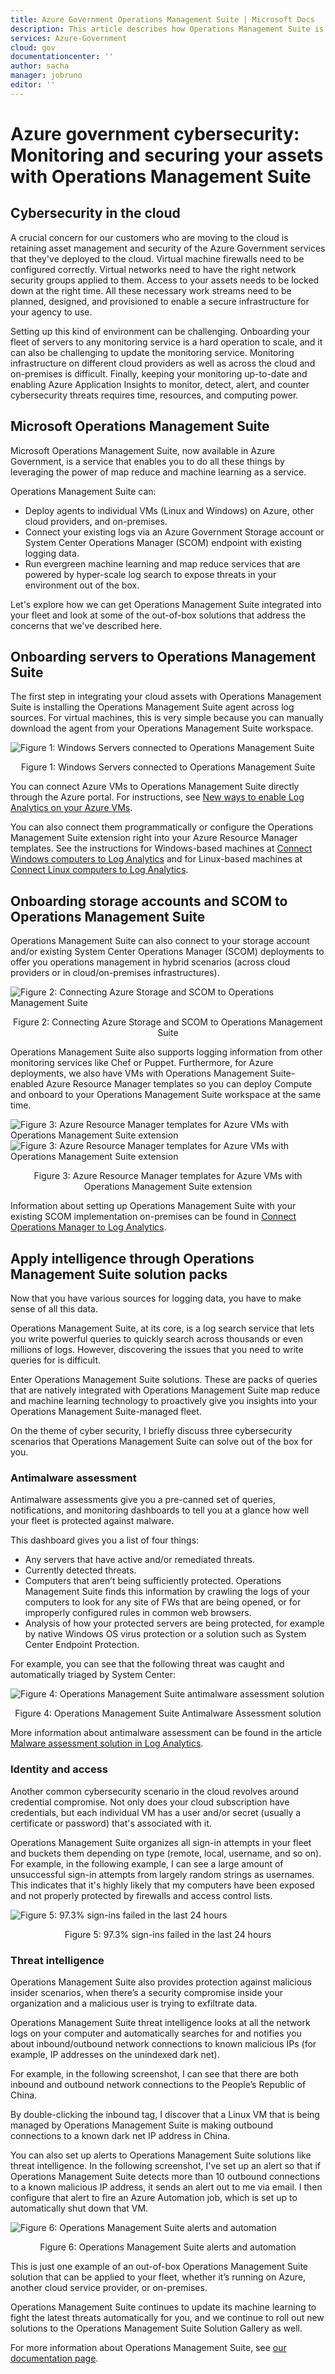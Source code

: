 ```yaml
---
title: Azure Government Operations Management Suite | Microsoft Docs
description: This article describes how Operations Management Suite is applicable to US Government agencies and solution providers
services: Azure-Government
cloud: gov
documentationcenter: ''
author: sacha
manager: jobruno
editor: ''
---
```


# Azure government cybersecurity: Monitoring and securing your assets with Operations Management Suite

## Cybersecurity in the cloud
A crucial concern for our customers who are moving to the cloud is retaining asset management and security of the Azure Government services that they've deployed to the cloud. Virtual machine firewalls need to be configured correctly. Virtual networks need to have the right network security groups applied to them. Access to your assets needs to be locked down at the right time. All these necessary work streams need to be planned, designed, and provisioned to enable a secure infrastructure for your agency to use.

Setting up this kind of environment can be challenging. Onboarding your fleet of servers to any monitoring service is a hard operation to scale, and it can also be challenging to update the monitoring service. Monitoring infrastructure on different cloud providers as well as across the cloud and on-premises is difficult. Finally, keeping your monitoring up-to-date and enabling Azure Application Insights to monitor, detect, alert, and counter cybersecurity threats requires time, resources, and computing power.

## Microsoft Operations Management Suite
Microsoft Operations Management Suite, now available in Azure Government, is a service that enables you to do all these things by leveraging the power of map reduce and machine learning as a service.

Operations Management Suite can:

* Deploy agents to individual VMs (Linux and Windows) on Azure, other cloud providers, and on-premises.
* Connect your existing logs via an Azure Government Storage account or System Center Operations Manager (SCOM) endpoint with existing logging data.
* Run evergreen machine learning and map reduce services that are powered by hyper-scale log search to expose threats in your environment out of the box.

Let's explore how we can get Operations Management Suite integrated into your fleet and look at some of the out-of-box solutions that address the concerns that we've described here.

## Onboarding servers to Operations Management Suite
The first step in integrating your cloud assets with Operations Management Suite is installing the Operations Management Suite agent across log sources. For virtual machines, this is very simple because you can manually download the agent from your Operations Management Suite workspace.

![Figure 1: Windows Servers connected to Operations Management Suite](./media/documentation-government-oms-figure1.png)
<p align="center">Figure 1: Windows Servers connected to Operations Management Suite</p>

You can connect Azure VMs to Operations Management Suite directly through the Azure portal. For instructions, see [New ways to enable Log Analytics on your Azure VMs](https://blogs.technet.microsoft.com/momteam/2016/02/10/new-ways-to-enable-log-analytics-oms-on-your-azure-vms/).

You can also connect them programmatically or configure the Operations Management Suite extension right into your Azure Resource Manager templates. See the instructions for Windows-based machines at [Connect Windows computers to Log Analytics](https://docs.microsoft.com/en-us/azure/log-analytics/log-analytics-windows-agents) and for Linux-based machines at [Connect Linux computers to Log Analytics](https://docs.microsoft.com/en-us/azure/log-analytics/log-analytics-linux-agents).

## Onboarding storage accounts and SCOM to Operations Management Suite
Operations Management Suite can also connect to your storage account and/or existing System Center Operations Manager (SCOM) deployments to offer you operations management in hybrid scenarios (across cloud providers or in cloud/on-premises infrastructures).

![Figure 2: Connecting Azure Storage and SCOM to Operations Management Suite](./media/documentation-government-oms-figure2.png)
<p align="center">Figure 2: Connecting Azure Storage and SCOM to Operations Management Suite</p>

Operations Management Suite also supports logging information from other monitoring services like Chef or Puppet. Furthermore, for Azure deployments, we also have VMs with Operations Management Suite-enabled Azure Resource Manager templates so you can deploy Compute and onboard to your Operations Management Suite workspace at the same time.

![Figure 3: Azure Resource Manager templates for Azure VMs with Operations Management Suite extension](./media/documentation-government-oms-figure3a.png)
![Figure 3: Azure Resource Manager templates for Azure VMs with Operations Management Suite extension](./media/documentation-government-oms-figure3b.png)
<p align="center">Figure 3: Azure Resource Manager templates for Azure VMs with Operations Management Suite extension</p>

Information about setting up Operations Management Suite with your existing SCOM implementation on-premises can be found in [Connect Operations Manager to Log Analytics](https://docs.microsoft.com/en-us/azure/log-analytics/log-analytics-om-agents).

## Apply intelligence through Operations Management Suite solution packs
Now that you have various sources for logging data, you have to make sense of all this data.

Operations Management Suite, at its core, is a log search service that lets you write powerful queries to quickly search across thousands or even millions of logs. However, discovering the issues that you need to write queries for is difficult.

Enter Operations Management Suite solutions. These are packs of queries that are natively integrated with Operations Management Suite map reduce and machine learning technology to proactively give you insights into your Operations Management Suite-managed fleet.

On the theme of cyber security, I briefly discuss three cybersecurity scenarios that Operations Management Suite can solve out of the box for you.

### Antimalware assessment
Antimalware assessments give you a pre-canned set of queries, notifications, and monitoring dashboards to tell you at a glance how well your fleet is protected against malware.

This dashboard gives you a list of four things:
* Any servers that have active and/or remediated threats.
* Currently detected threats.
* Computers that aren’t being sufficiently protected. Operations Management Suite finds this information by crawling the logs of your computers to look for any site of FWs that are being opened, or for improperly configured rules in common web browsers.
* Analysis of how your protected servers are being protected, for example by native Windows OS virus protection or a solution such as System Center Endpoint Protection.

For example, you can see that the following threat was caught and automatically triaged by System Center:

![Figure 4: Operations Management Suite antimalware assessment solution](./media/documentation-government-oms-figure4.png)
<p align="center">Figure 4: Operations Management Suite Antimalware Assessment solution</p>

More information about antimalware assessment can be found in the article [Malware assessment solution in Log Analytics](https://azure.microsoft.com/en-us/documentation/articles/log-analytics-malware/).

### Identity and access
Another common cybersecurity scenario in the cloud revolves around credential compromise. Not only does your cloud subscription have credentials, but each individual VM has a user and/or secret (usually a certificate or password) that's associated with it.

Operations Management Suite organizes all sign-in attempts in your fleet and buckets them depending on type (remote, local, username, and so on). For example, in the following example, I can see a large amount of unsuccessful sign-in attempts from largely random strings as usernames. This indicates that it's highly likely that my computers have been exposed and not properly protected by firewalls and access control lists.

![Figure 5: 97.3% sign-ins failed in the last 24 hours](./media/documentation-government-oms-figure5.png)
<p align="center">Figure 5: 97.3% sign-ins failed in the last 24 hours</p>

### Threat intelligence
Operations Management Suite also provides protection against malicious insider scenarios, when there’s a security compromise inside your organization and a malicious user is trying to exfiltrate data.

Operations Management Suite threat intelligence looks at all the network logs on your computer and automatically searches for and notifies you about inbound/outbound network connections to known malicious IPs (for example, IP addresses on the unindexed dark net).

For example, in the following screenshot, I can see that there are both inbound and outbound network connections to the People’s Republic of China.

By double-clicking the inbound tag, I discover that a Linux VM that is being managed by Operations Management Suite is making outbound connections to a known dark net IP address in China.

You can also set up alerts to Operations Management Suite solutions like threat intelligence. In the following screenshot, I've set up an alert so that if Operations Management Suite detects more than 10 outbound connections to a known malicious IP address, it sends an alert out to me via email. I then configure that alert to fire an Azure Automation job, which is set up to automatically shut down that VM.

![Figure 6: Operations Management Suite alerts and automation](./media/documentation-government-oms-figure6.png)
<p align="center">Figure 6: Operations Management Suite alerts and automation</p>

This is just one example of an out-of-box Operations Management Suite solution that can be applied to your fleet, whether it’s running on Azure, another cloud service provider, or on-premises.

Operations Management Suite continues to update its machine learning to fight the latest threats automatically for you, and we continue to roll out new solutions to the Operations Management Suite Solution Gallery as well.

For more information about Operations Management Suite, see [our documentation page](https://azure.microsoft.com/en-us/documentation/articles/documentation-government-overview/).
